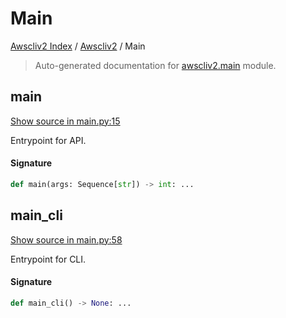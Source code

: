 # Main

[Awscliv2 Index](../README.md#awscliv2-index) / [Awscliv2](./index.md#awscliv2) / Main

> Auto-generated documentation for [awscliv2.main](https://github.com/youtype/awscliv2/blob/main/awscliv2/main.py) module.

## main

[Show source in main.py:15](https://github.com/youtype/awscliv2/blob/main/awscliv2/main.py#L15)

Entrypoint for API.

#### Signature

```python
def main(args: Sequence[str]) -> int: ...
```



## main_cli

[Show source in main.py:58](https://github.com/youtype/awscliv2/blob/main/awscliv2/main.py#L58)

Entrypoint for CLI.

#### Signature

```python
def main_cli() -> None: ...
```
